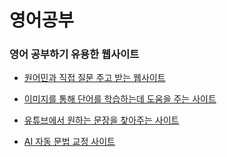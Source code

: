 # 영어공부

### 영어 공부하기 유용한 웹사이트
* [원어민과 직접 질문 주고 받는 웹사이트](https://hinative.com/ko)

* [이미지를 통해 단어를 학습하는데 도움을 주는 사이트](http://www.ikonet.com/en/visualdictionary)

* [유튜브에서 원하는 문장을 찾아주는 사이트](https://youglish.com/)

* [AI 자동 문법 교정 사이트](https://wordvice.ai/)